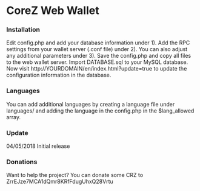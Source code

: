 CoreZ Web Wallet
=======

### Installation

Edit config.php and add your database information under 1).
Add the RPC settings from your wallet server (.conf file) under 2).
You can also adjust any additional parameters under 3).
Save the config.php and copy all files to the web wallet server.
Import DATABASE.sql to your MySQL database.
Now visit http://YOURDOMAIN/en/index.html?update=true to update the configuration information in the database.

### Languages
You can add additional languages by creating a language file under languages/ and adding the language in the config.php in the $lang_allowed array.

### Update
04/05/2018	Initial release

### Donations
Want to help the project? You can donate some CRZ to ZrrEJze7MCA1dQmr8KRfFdugUhxQ28Vrtu